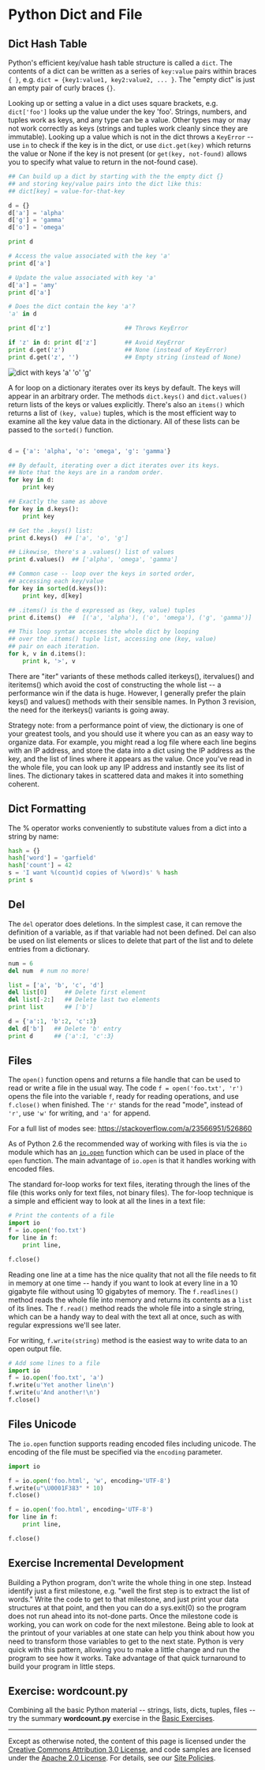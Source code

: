 Python Dict and File
====================

Dict Hash Table
---------------

Python's efficient key/value hash table structure is called a `dict`.
The contents of a dict can be written as a series of `key:value` pairs
within braces `{ }`, e.g. `dict = {key1:value1, key2:value2, ... }`. The
"empty dict" is just an empty pair of curly braces `{}`.

Looking up or setting a value in a dict uses square brackets, e.g.
`dict['foo']` looks up the value under the key 'foo'. Strings, numbers,
and tuples work as keys, and any type can be a value. Other types may or
may not work correctly as keys (strings and tuples work cleanly since
they are immutable). Looking up a value which is not in the dict throws
a `KeyError` -- use `in` to check if the key is in the dict, or use
`dict.get(key)` which returns the value or None if the key is not present
(or `get(key, not-found)` allows you to specify what value to return in
the not-found case).

```python
## Can build up a dict by starting with the the empty dict {}
## and storing key/value pairs into the dict like this:
## dict[key] = value-for-that-key

d = {}
d['a'] = 'alpha'
d['g'] = 'gamma'
d['o'] = 'omega'

print d

# Access the value associated with the key 'a'
print d['a']

# Update the value associated with key 'a'
d['a'] = 'amy'
print d['a']

# Does the dict contain the key 'a'?
'a' in d

print d['z']                     ## Throws KeyError

if 'z' in d: print d['z']        ## Avoid KeyError
print d.get('z')                 ## None (instead of KeyError)
print d.get('z', '')             ## Empty string (instead of None)
```

![dict with keys 'a' 'o' 'g'](images/dict.png)

A for loop on a dictionary iterates over its keys by default. The keys
will appear in an arbitrary order. The methods `dict.keys()` and
`dict.values()` return lists of the keys or values explicitly. There's
also an `items()` which returns a list of `(key, value)` tuples, which is
the most efficient way to examine all the key value data in the
dictionary. All of these lists can be passed to the `sorted()` function.

```python

d = {'a': 'alpha', 'o': 'omega', 'g': 'gamma'}

## By default, iterating over a dict iterates over its keys.
## Note that the keys are in a random order.
for key in d:
    print key

## Exactly the same as above
for key in d.keys():
    print key

## Get the .keys() list:
print d.keys()  ## ['a', 'o', 'g']

## Likewise, there's a .values() list of values
print d.values()  ## ['alpha', 'omega', 'gamma']

## Common case -- loop over the keys in sorted order,
## accessing each key/value
for key in sorted(d.keys()):
    print key, d[key]

## .items() is the d expressed as (key, value) tuples
print d.items()  ##  [('a', 'alpha'), ('o', 'omega'), ('g', 'gamma')]

## This loop syntax accesses the whole dict by looping
## over the .items() tuple list, accessing one (key, value)
## pair on each iteration.
for k, v in d.items():
    print k, '>', v
```

There are "iter" variants of these methods called iterkeys(),
itervalues() and iteritems() which avoid the cost of constructing the
whole list -- a performance win if the data is huge. However, I
generally prefer the plain keys() and values() methods with their
sensible names. In Python 3 revision, the need for the iterkeys()
variants is going away.

Strategy note: from a performance point of view, the dictionary is one
of your greatest tools, and you should use it where you can as an easy
way to organize data. For example, you might read a log file where each
line begins with an IP address, and store the data into a dict using the
IP address as the key, and the list of lines where it appears as the
value. Once you've read in the whole file, you can look up any IP
address and instantly see its list of lines. The dictionary takes in
scattered data and makes it into something coherent.

Dict Formatting
---------------

The % operator works conveniently to substitute values from a dict into
a string by name:

```python
hash = {}
hash['word'] = 'garfield'
hash['count'] = 42
s = 'I want %(count)d copies of %(word)s' % hash
print s
```

Del
---

The `del` operator does deletions. In the simplest case, it can remove
the definition of a variable, as if that variable had not been defined.
Del can also be used on list elements or slices to delete that part of
the list and to delete entries from a dictionary.

```python
num = 6
del num  # num no more!

list = ['a', 'b', 'c', 'd']
del list[0]     ## Delete first element
del list[-2:]   ## Delete last two elements
print list      ## ['b']

d = {'a':1, 'b':2, 'c':3}
del d['b']   ## Delete 'b' entry
print d      ## {'a':1, 'c':3}
```

Files
-----

The `open()` function opens and returns a file handle that can be used to read
or write a file in the usual way. The code `f = open('foo.txt', 'r')` opens the
file into the variable `f`, ready for reading operations, and use `f.close()`
when finished. The `'r'` stands for the read "mode", instead of `'r'`, use
`'w'` for writing, and `'a'` for append.

For a full list of modes see: https://stackoverflow.com/a/23566951/526860

As of Python 2.6 the recommended way of working with files is via the `io`
module which has an
[`io.open`](https://docs.python.org/2/library/io.html#io.open) function which
can be used in place of the `open` function. The main advantage of `io.open` is
that it handles working with encoded files.

The standard for-loop works for text files, iterating through the lines of the
file (this works only for text files, not binary files). The for-loop technique
is a simple and efficient way to look at all the lines in a text file:

```python
# Print the contents of a file
import io
f = io.open('foo.txt')
for line in f:
    print line,

f.close()
```

Reading one line at a time has the nice quality that not all the file
needs to fit in memory at one time -- handy if you want to look at every
line in a 10 gigabyte file without using 10 gigabytes of memory. The
`f.readlines()` method reads the whole file into memory and returns its
contents as a `list` of its lines. The `f.read()` method reads the whole
file into a single string, which can be a handy way to deal with the
text all at once, such as with regular expressions we'll see later.

For writing, `f.write(string)` method is the easiest way to write data to
an open output file.

```python
# Add some lines to a file
import io
f = io.open('foo.txt', 'a')
f.write(u'Yet another line\n')
f.write(u'And another!\n')
f.close()
```

Files Unicode
-------------

The `io.open` function supports reading encoded files including unicode. The encoding of the file must be specified via the `encoding` parameter.

```python
import io

f = io.open('foo.html', 'w', encoding='UTF-8')
f.write(u"\U0001F383" * 10)
f.close()

f = io.open('foo.html', encoding='UTF-8')
for line in f:
    print line,

f.close()
```

Exercise Incremental Development
--------------------------------

Building a Python program, don't write the whole thing in one step.
Instead identify just a first milestone, e.g. "well the first step is to
extract the list of words." Write the code to get to that milestone, and
just print your data structures at that point, and then you can do a
sys.exit(0) so the program does not run ahead into its not-done parts.
Once the milestone code is working, you can work on code for the next
milestone. Being able to look at the printout of your variables at one
state can help you think about how you need to transform those variables
to get to the next state. Python is very quick with this pattern,
allowing you to make a little change and run the program to see how it
works. Take advantage of that quick turnaround to build your program in
little steps.

Exercise: wordcount.py
----------------------

Combining all the basic Python material -- strings, lists, dicts,
tuples, files -- try the summary **wordcount.py** exercise in the [Basic
Exercises](basic).

----

Except as otherwise noted, the content of this page is licensed under
the [Creative Commons Attribution 3.0
License](http://creativecommons.org/licenses/by/3.0/), and code samples
are licensed under the [Apache 2.0
License](http://www.apache.org/licenses/LICENSE-2.0). For details, see
our [Site Policies](https://developers.google.com/terms/site-policies).
